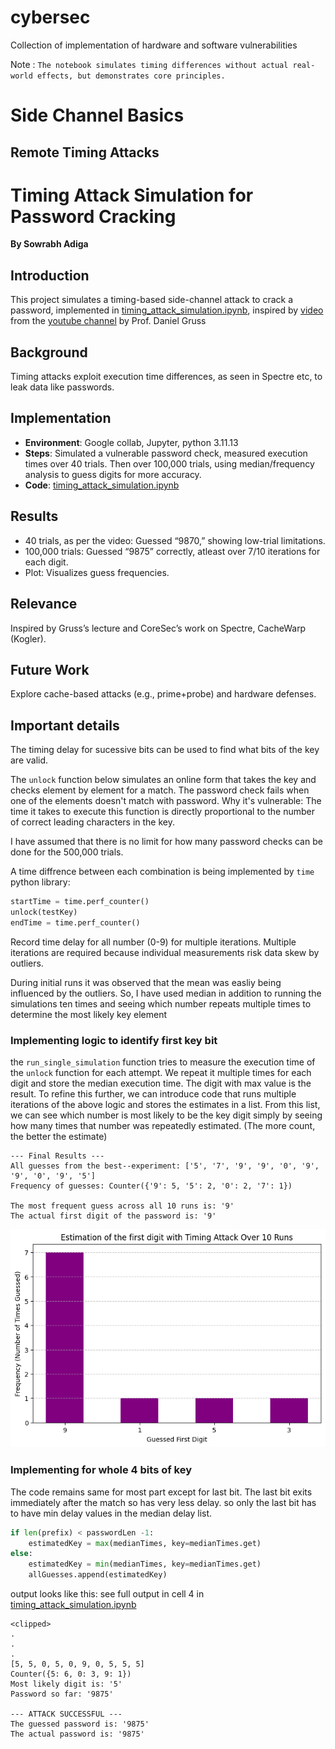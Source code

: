 # cybersec
Collection of implementation of hardware and software vulnerabilities 



Note : `The notebook simulates timing differences without actual real-world effects, but demonstrates core principles.`

# Side Channel Basics

## Remote Timing Attacks

# Timing Attack Simulation for Password Cracking
**By Sowrabh Adiga**  

## Introduction
This project simulates a timing-based side-channel attack to crack a password, implemented in [timing_attack_simulation.ipynb](https://github.com/sowrabh-adiga/cybersec/blob/main/timing_attack_simulation.ipynb), inspired by [video](https://youtu.be/V4E_0N_PvW8?si=66t5n3IhERz9fXCB) from the [youtube channel](https://www.youtube.com/@SideChannelSecurity) by Prof. Daniel Gruss

## Background
Timing attacks exploit execution time differences, as seen in Spectre etc, to leak data like passwords.

## Implementation
- **Environment**: Google collab, Jupyter, python 3.11.13
- **Steps**: Simulated a vulnerable password check, measured execution times over 40 trials. Then over 100,000 trials, using median/frequency analysis to guess digits for more accuracy.
- **Code**: [timing_attack_simulation.ipynb](https://github.com/sowrabh-adiga/cybersec/blob/main/timing_attack_simulation.ipynb)

## Results
- 40 trials, as per the video: Guessed “9870,” showing low-trial limitations.
- 100,000 trials: Guessed “9875” correctly, atleast over 7/10 iterations for each digit.
- Plot: Visualizes guess frequencies.

## Relevance
Inspired by Gruss’s lecture and CoreSec’s work on Spectre, CacheWarp (Kogler).

## Future Work
Explore cache-based attacks (e.g., prime+probe) and hardware defenses.

## Important details

The timing delay for sucessive bits can be used to find what bits of the key are valid.

The `unlock` function below simulates an online form that takes the key and checks element by element for a match. The password check fails when one of the elements doesn't match with password.
Why it's vulnerable: The time it takes to execute this function is directly proportional to the number of correct leading characters in the key.

I have assumed that there is no limit for how many password checks can be done for the  500,000 trials.

A time diffrence between each combination is being implemented by `time` python library:
```python
startTime = time.perf_counter()
unlock(testKey)
endTime = time.perf_counter()
```
Record time delay for all number (0-9) for multiple iterations. Multiple iterations are required because individual measurements risk data skew by outliers.

During initial runs it was observed that the mean was easliy being influenced by the outliers. So, I have used median in addition to running the simulations ten times and seeing which number repeats multiple times to determine the most likely key element

### Implementing logic to identify first key bit
the `run_single_simulation` function tries to measure the execution time of the `unlock` function for each attempt. We repeat it multiple times for each digit and store the median execution time.
The digit with max value is the result. To refine this further, we can introduce code that runs multiple iterations of the above logic and stores the estimates in a list. From this list, we can see which number is most likely to be the key digit simply by seeing how many times that number was  repeatedly estimated. (The more count, the better the estimate) 
```output
--- Final Results ---
All guesses from the best--experiment: ['5', '7', '9', '9', '0', '9', '9', '0', '9', '5']
Frequency of guesses: Counter({'9': 5, '5': 2, '0': 2, '7': 1})

The most frequent guess across all 10 runs is: '9'
The actual first digit of the password is: '9'
```
![](https://github.com/sowrabh-adiga/cybersec/blob/main/files/download%20(2).png)

### Implementing for whole 4 bits of key 
The code remains same for most part except for last bit. The last bit exits immediately after the match so has very less delay. so only the last bit has to have min delay values in the median delay list.
```python
if len(prefix) < passwordLen -1:
    estimatedKey = max(medianTimes, key=medianTimes.get)
else:
    estimatedKey = min(medianTimes, key=medianTimes.get)
    allGuesses.append(estimatedKey)
```

output looks like this:
see full output in cell 4 in [timing_attack_simulation.ipynb](https://github.com/sowrabh-adiga/cybersec/blob/main/timing_attack_simulation.ipynb)
```output
<clipped>
.
.
.
[5, 5, 0, 5, 0, 9, 0, 5, 5, 5]
Counter({5: 6, 0: 3, 9: 1})
Most likely digit is: '5'
Password so far: '9875'

--- ATTACK SUCCESSFUL ---
The guessed password is: '9875'
The actual password is: '9875'
```



